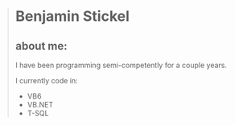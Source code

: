 > <h1>Benjamin Stickel</h1>
> <h2>about me:</h2>
> <p>I have been programming semi-competently for a couple years.</p>
> <p>I currently code in:</p>
> <ul>
> 	<li>VB6</li>
> 	<li>VB.NET</li>
> 	<li>T-SQL</li>
> </ul>